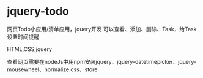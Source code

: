 # jquery-todo
网页Todo小应用/清单应用，jquery开发
可以查看、添加、删除、Task，给Task设置时间提醒

HTML,CSS,jquery

查看网页需要在nodeJs中用npm安装jquery、jquery-datetimepicker、jquery-mousewheel、normalize.css、store
